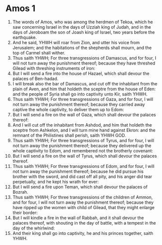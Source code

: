 ﻿# Amos  1
1. The words of Amos, who was among the herdmen of Tekoa, which he saw concerning Israel in the days of Uzziah king of Judah, and in the days of Jeroboam the son of Joash king of Israel, two years before the earthquake. 
2. And he said, YHWH will roar from Zion, and utter his voice from Jerusalem; and the habitations of the shepherds shall mourn, and the top of Carmel shall wither. 
3. Thus saith YHWH; For three transgressions of Damascus, and for four, I will not turn away the punishment thereof; because they have threshed Gilead with threshing instruments of iron: 
4. But I will send a fire into the house of Hazael, which shall devour the palaces of Ben-hadad. 
5. I will break also the bar of Damascus, and cut off the inhabitant from the plain of Aven, and him that holdeth the sceptre from the house of Eden: and the people of Syria shall go into captivity unto Kir, saith YHWH. 
6.  Thus saith YHWH; For three transgressions of Gaza, and for four, I will not turn away the punishment thereof; because they carried away captive the whole captivity, to deliver them up to Edom: 
7. But I will send a fire on the wall of Gaza, which shall devour the palaces thereof: 
8. And I will cut off the inhabitant from Ashdod, and him that holdeth the sceptre from Ashkelon, and I will turn mine hand against Ekron: and the remnant of the Philistines shall perish, saith YHWH GOD. 
9.  Thus saith YHWH; For three transgressions of Tyrus, and for four, I will not turn away the punishment thereof; because they delivered up the whole captivity to Edom, and remembered not the brotherly covenant: 
10. But I will send a fire on the wall of Tyrus, which shall devour the palaces thereof. 
11.  Thus saith YHWH; For three transgressions of Edom, and for four, I will not turn away the punishment thereof; because he did pursue his brother with the sword, and did cast off all pity, and his anger did tear perpetually, and he kept his wrath for ever: 
12. But I will send a fire upon Teman, which shall devour the palaces of Bozrah. 
13.  Thus saith YHWH; For three transgressions of the children of Ammon, and for four, I will not turn away the punishment thereof; because they have ripped up the women with child of Gilead, that they might enlarge their border: 
14. But I will kindle a fire in the wall of Rabbah, and it shall devour the palaces thereof, with shouting in the day of battle, with a tempest in the day of the whirlwind: 
15. And their king shall go into captivity, he and his princes together, saith YHWH. 

